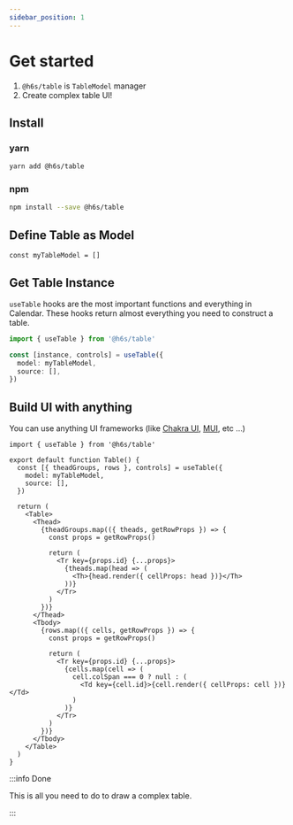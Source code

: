 ```yaml
---
sidebar_position: 1
---
```


# Get started

1. `@h6s/table` is `TableModel` manager
2. Create complex table UI!

## Install

### yarn

```sh
yarn add @h6s/table
```

### npm

```sh
npm install --save @h6s/table
```

## Define Table as Model

```tsx
const myTableModel = []
```

## Get Table Instance

`useTable` hooks are the most important functions and everything in Calendar. These hooks return almost everything you need to construct a table.

```ts
import { useTable } from '@h6s/table'

const [instance, controls] = useTable({
  model: myTableModel,
  source: [],
})
```

## Build UI with anything

You can use anything UI frameworks (like [Chakra UI](https://chakra-ui.com/), [MUI](https://mui.com/), etc ...)

```tsx
import { useTable } from '@h6s/table'

export default function Table() {
  const [{ theadGroups, rows }, controls] = useTable({
    model: myTableModel,
    source: [],
  })

  return (
    <Table>
      <Thead>
        {theadGroups.map(({ theads, getRowProps }) => {
          const props = getRowProps()

          return (
            <Tr key={props.id} {...props}>
              {theads.map(head => (
                <Th>{head.render({ cellProps: head })}</Th>
              ))}
            </Tr>
          )
        })}
      </Thead>
      <Tbody>
        {rows.map(({ cells, getRowProps }) => {
          const props = getRowProps()

          return (
            <Tr key={props.id} {...props}>
              {cells.map(cell => (
                cell.colSpan === 0 ? null : (
                  <Td key={cell.id}>{cell.render({ cellProps: cell })}</Td>
                )
              )}
            </Tr>
          )
        })}
      </Tbody>
    </Table>
  )
}
```

:::info Done

This is all you need to do to draw a complex table.

:::
